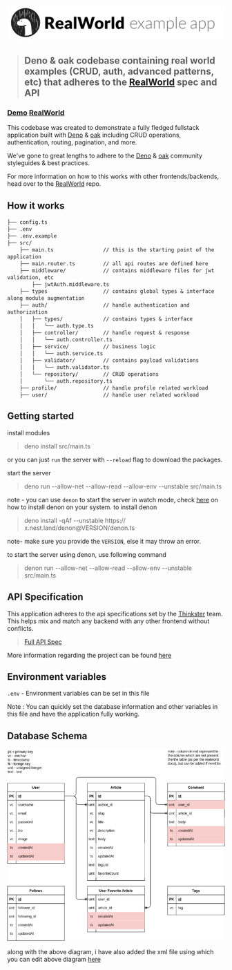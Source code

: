 # ![RealWorld Example App](logo.png)

> ## Deno & oak codebase containing real world examples (CRUD, auth, advanced patterns, etc) that adheres to the [RealWorld](https://github.com/gothinkster/realworld) spec and API

### [Demo](https://github.com/gothinkster/realworld) [RealWorld](https://github.com/gothinkster/realworld)

This codebase was created to demonstrate a fully fledged fullstack application
built with [Deno](https://deno.land/) & [oak](https://github.com/oakserver/oak) including CRUD operations, authentication, routing,
pagination, and more.

We've gone to great lengths to adhere to the [Deno](https://deno.land/) & [oak](https://github.com/oakserver/oak) community styleguides
& best practices.

For more information on how to this works with other frontends/backends, head
over to the [RealWorld](https://github.com/gothinkster/realworld) repo.

## How it works

```text
├── config.ts
├── .env
├── .env.example
├── src/
    ├── main.ts                // this is the starting point of the application
    ├── main.router.ts         // all api routes are defined here
    ├── middleware/            // contains middleware files for jwt validation, etc
        ├── jwtAuth.middleware.ts
    ├── types                  // contains global types & interface along module augmentation
    ├── auth/                  // handle authentication and authorization
    │   ├── types/             // contains types & interface
    │   │   └── auth.type.ts
    │   ├── controller/        // handle request & response
    │   │   └── auth.controller.ts
    │   ├── service/           // business logic
    │   │   └── auth.service.ts
    │   ├── validator/         // contains payload validations
    │   │   └── auth.validator.ts    
    │   └── repository/        // CRUD operations
    │       └── auth.repository.ts
    ├── profile/               // handle profile related workload
    ├── user/                  // handle user related workload
```

## Getting started

install modules

> deno install src/main.ts

or you can just `run` the server with `--reload` flag to download the packages.

start the server

> deno run --allow-net --allow-read --allow-env --unstable src/main.ts

note - you can use `denon` to start the server in watch mode, check
[here](https://deno.land/x/denon@2.4.7) on how to install denon on your system.
to install denon

> deno install -qAf --unstable https:// x.nest.land/denon@VERSION/denon.ts

note- make sure you provide the `VERSION`, else it may throw an error.

to start the server using denon, use following command

> denon run --allow-net --allow-read --allow-env --unstable src/main.ts

## API Specification

This application adheres to the api specifications set by the
[Thinkster](https://github.com/gothinkster) team. This helps mix and match any
backend with any other frontend without conflicts.

> [Full API Spec](https://github.com/gothinkster/realworld/tree/master/api)

More information regarding the project can be found
[here](https://github.com/gothinkster/realworld)

## Environment variables

`.env` - Environment variables can be set in this file

Note : You can quickly set the database information and other variables in this
file and have the application fully working.

## Database Schema

![mysql database schema](realworld_db_schema.png)

along with the above diagram, i have also added the xml file using which you can
edit above diagram [here](https://app.diagrams.net/)
